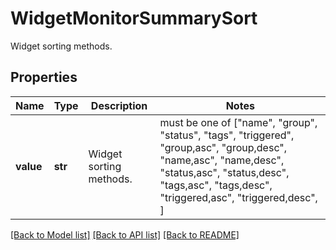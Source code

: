 # WidgetMonitorSummarySort

Widget sorting methods.

## Properties

| Name      | Type    | Description             | Notes                                                                                                                                                                                                          |
| --------- | ------- | ----------------------- | -------------------------------------------------------------------------------------------------------------------------------------------------------------------------------------------------------------- |
| **value** | **str** | Widget sorting methods. | must be one of ["name", "group", "status", "tags", "triggered", "group,asc", "group,desc", "name,asc", "name,desc", "status,asc", "status,desc", "tags,asc", "tags,desc", "triggered,asc", "triggered,desc", ] |

[[Back to Model list]](README.md#documentation-for-models) [[Back to API list]](README.md#documentation-for-api-endpoints) [[Back to README]](README.md)
